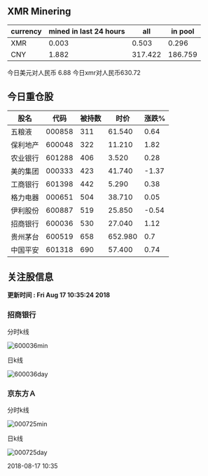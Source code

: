## XMR Minering

|currency|mined in last 24 hours|all|in pool|
|---|---|---|---|
|XMR|0.003|0.503|0.296|
|CNY|1.882|317.422|186.759|

今日美元对人民币 6.88	今日xmr对人民币630.72


## 今日重仓股 

|股名|代码|被持数|时价|涨跌%|
|---|---|---|---|---|
|五粮液|000858|311|61.540|0.64|
|保利地产|600048|322|11.210|1.82|
|农业银行|601288|406|3.520|0.28|
|美的集团|000333|423|41.740|-1.37|
|工商银行|601398|442|5.290|0.38|
|格力电器|000651|504|38.710|0.05|
|伊利股份|600887|519|25.850|-0.54|
|招商银行|600036|530|27.040|1.12|
|贵州茅台|600519|658|652.980|0.7|
|中国平安|601318|690|57.400|0.74|

## 关注股信息
**更新时间 : Fri Aug 17 10:35:24 2018**
### 招商银行 
分时k线

![600036min](http://image.sinajs.cn/newchart/min/n/sh600036.gif)

日k线

![600036day](http://image.sinajs.cn/newchart/daily/n/sh600036.gif)

### 京东方Ａ 
分时k线

![000725min](http://image.sinajs.cn/newchart/min/n/sz000725.gif)

日k线

![000725day](http://image.sinajs.cn/newchart/daily/n/sz000725.gif)

2018-08-17 10:35